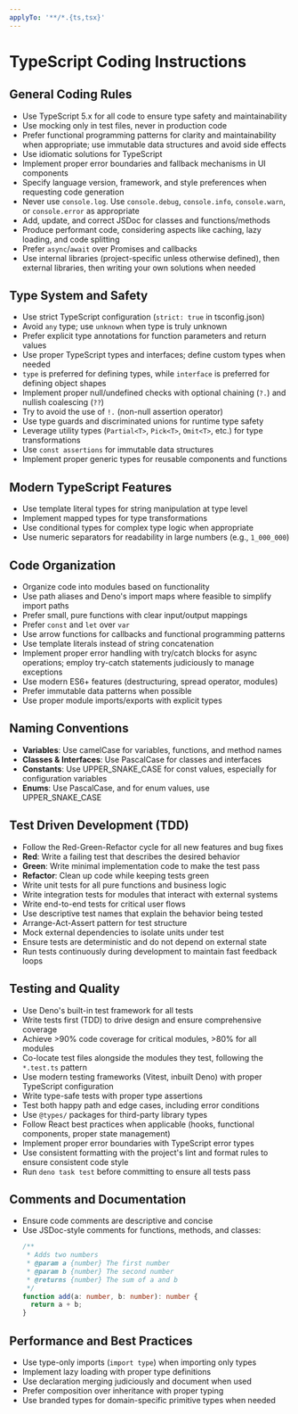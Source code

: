 ```yaml
---
applyTo: '**/*.{ts,tsx}'
---
```


# TypeScript Coding Instructions

## General Coding Rules
- Use TypeScript 5.x for all code to ensure type safety and maintainability
- Use mocking only in test files, never in production code
- Prefer functional programming patterns for clarity and maintainability when appropriate; use immutable data structures and avoid side effects
- Use idiomatic solutions for TypeScript
- Implement proper error boundaries and fallback mechanisms in UI components
- Specify language version, framework, and style preferences when requesting code generation
- Never use `console.log`. Use `console.debug`, `console.info`, `console.warn`, or `console.error` as appropriate
- Add, update, and correct JSDoc for classes and functions/methods
- Produce performant code, considering aspects like caching, lazy loading, and code splitting
- Prefer `async`/`await` over Promises and callbacks
- Use internal libraries (project-specific unless otherwise defined), then external libraries, then writing your own solutions when needed

## Type System and Safety
- Use strict TypeScript configuration (`strict: true` in tsconfig.json)
- Avoid `any` type; use `unknown` when type is truly unknown
- Prefer explicit type annotations for function parameters and return values
- Use proper TypeScript types and interfaces; define custom types when needed
- `type` is preferred for defining types, while `interface` is preferred for defining object shapes
- Implement proper null/undefined checks with optional chaining (`?.`) and nullish coalescing (`??`)
- Try to avoid the use of `!.` (non-null assertion operator)
- Use type guards and discriminated unions for runtime type safety
- Leverage utility types (`Partial<T>`, `Pick<T>`, `Omit<T>`, etc.) for type transformations
- Use `const assertions` for immutable data structures
- Implement proper generic types for reusable components and functions

## Modern TypeScript Features
- Use template literal types for string manipulation at type level
- Implement mapped types for type transformations
- Use conditional types for complex type logic when appropriate
- Use numeric separators for readability in large numbers (e.g., `1_000_000`)

## Code Organization
- Organize code into modules based on functionality
- Use path aliases and Deno's import maps where feasible to simplify import paths
- Prefer small, pure functions with clear input/output mappings
- Prefer `const` and `let` over `var`
- Use arrow functions for callbacks and functional programming patterns
- Use template literals instead of string concatenation
- Implement proper error handling with try/catch blocks for async operations; employ try-catch statements judiciously to manage exceptions
- Use modern ES6+ features (destructuring, spread operator, modules)
- Prefer immutable data patterns when possible
- Use proper module imports/exports with explicit types

## Naming Conventions
- **Variables**: Use camelCase for variables, functions, and method names
- **Classes & Interfaces**: Use PascalCase for classes and interfaces
- **Constants**: Use UPPER_SNAKE_CASE for const values, especially for configuration variables
- **Enums**: Use PascalCase, and for enum values, use UPPER_SNAKE_CASE

## Test Driven Development (TDD)
- Follow the Red-Green-Refactor cycle for all new features and bug fixes
- **Red**: Write a failing test that describes the desired behavior
- **Green**: Write minimal implementation code to make the test pass
- **Refactor**: Clean up code while keeping tests green
- Write unit tests for all pure functions and business logic
- Write integration tests for modules that interact with external systems
- Write end-to-end tests for critical user flows
- Use descriptive test names that explain the behavior being tested
- Arrange-Act-Assert pattern for test structure
- Mock external dependencies to isolate units under test
- Ensure tests are deterministic and do not depend on external state
- Run tests continuously during development to maintain fast feedback loops

## Testing and Quality
- Use Deno's built-in test framework for all tests
- Write tests first (TDD) to drive design and ensure comprehensive coverage
- Achieve >90% code coverage for critical modules, >80% for all modules
- Co-locate test files alongside the modules they test, following the `*.test.ts` pattern
- Use modern testing frameworks (Vitest, inbuilt Deno) with proper TypeScript configuration
- Write type-safe tests with proper type assertions
- Test both happy path and edge cases, including error conditions
- Use `@types/` packages for third-party library types
- Follow React best practices when applicable (hooks, functional components, proper state management)
- Implement proper error boundaries with TypeScript error types
- Use consistent formatting with the project's lint and format rules to ensure consistent code style
- Run `deno task test` before committing to ensure all tests pass

## Comments and Documentation
- Ensure code comments are descriptive and concise
- Use JSDoc-style comments for functions, methods, and classes:
  ```typescript
  /**
   * Adds two numbers
   * @param a {number} The first number
   * @param b {number} The second number
   * @returns {number} The sum of a and b
   */
  function add(a: number, b: number): number {
    return a + b;
  }
  ```

## Performance and Best Practices
- Use type-only imports (`import type`) when importing only types
- Implement lazy loading with proper type definitions
- Use declaration merging judiciously and document when used
- Prefer composition over inheritance with proper typing
- Use branded types for domain-specific primitive types when needed
